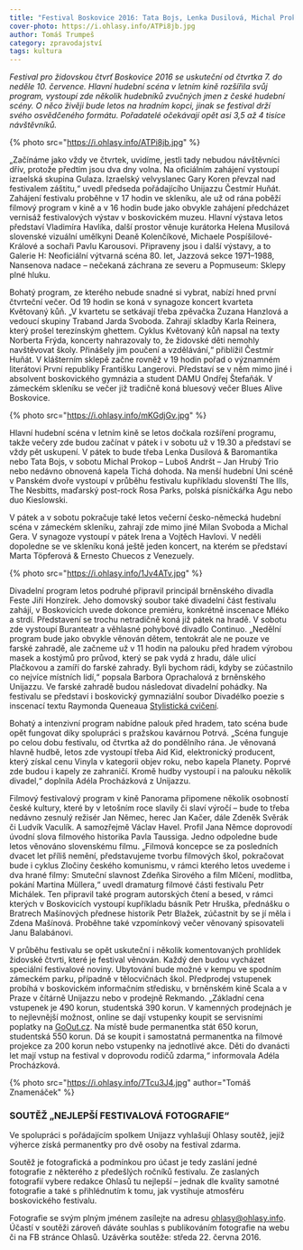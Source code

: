 ```yaml
---
title: "Festival Boskovice 2016: Tata Bojs, Lenka Dusilová, Michal Prokop. A mnoho dalšího ve čtyřdenním programu"
cover-photo: https://i.ohlasy.info/ATPi8jb.jpg
author: Tomáš Trumpeš
category: zpravodajství
tags: kultura
---
```


*Festival pro židovskou čtvrť Boskovice 2016 se uskuteční od čtvrtka 7. do neděle 10. července. Hlavní hudební scéna v letním kině rozšířila svůj program, vystoupí zde několik hudebníků zvučných jmen z české hudební scény. O něco živěji bude letos na hradním kopci, jinak se festival drží svého osvědčeného formátu. Pořadatelé očekávají opět asi 3,5 až 4 tisíce návštěvníků.*

{% photo src="https://i.ohlasy.info/ATPi8jb.jpg" %}

„Začínáme jako vždy ve čtvrtek, uvidíme, jestli tady nebudou návštěvníci dřív, protože předtím jsou dva dny volna. Na oficiálním zahájení vystoupí izraelská skupina Gulaza. Izraelský velvyslanec Gary Koren převzal nad festivalem záštitu,“ uvedl předseda pořádajícího Unijazzu Čestmír Huňát. Zahájení festivalu proběhne v 17 hodin ve skleníku, ale už od rána poběží filmový program v kině a v 16 hodin bude jako obvykle zahájení předcházet vernisáž festivalových výstav v boskovickém muzeu. Hlavní výstava letos představí Vladimíra Havlíka, další prostor věnuje kurátorka Helena Musilová slovenské vizuální umělkyni Deaně Kolenčíkové, Michaele Pospíšilové-Králové a sochaři Pavlu Karousovi. Připraveny jsou i další výstavy, a to Galerie H: Neoficiální výtvarná scéna 80. let, Jazzová sekce 1971–1988, Nansenova nadace – nečekaná záchrana ze severu a Popmuseum: Sklepy plné hluku.

Bohatý program, ze kterého nebude snadné si vybrat, nabízí hned první čtvrteční večer. Od 19 hodin se koná v synagoze koncert kvarteta Květovaný kůň. „V kvartetu se setkávají třeba zpěvačka Zuzana Hanzlová a vedoucí skupiny Traband Jarda Svoboda. Zahrají skladby Karla Reinera, který prošel terezínským ghettem. Cyklus Květovaný kůň napsal na texty Norberta Frýda, koncerty nahrazovaly to, že židovské děti nemohly navštěvovat školy. Přinášely jim poučení a vzdělávání,“ přiblížil Čestmír Huňát. V klášterním sklepě začne rovněž v 19 hodin pořad o významném literátovi První republiky Františku Langerovi. Představí se v něm mimo jiné i absolvent boskovického gymnázia a student DAMU Ondřej Štefaňák. V zámeckém skleníku se večer již tradičně koná bluesový večer Blues Alive Boskovice.

{% photo src="https://i.ohlasy.info/mKGdjGv.jpg" %}

Hlavní hudební scéna v letním kině se letos dočkala rozšíření programu, takže večery zde budou začínat v pátek i v sobotu už v 19.30 a představí se vždy pět uskupení. V pátek to bude třeba Lenka Dusilová & Baromantika nebo Tata Bojs, v sobotu Michal Prokop – Luboš Andršt – Jan Hrubý Trio nebo nedávno obnovená kapela Tichá dohoda. Na menší hudební Uni scéně v Panském dvoře vystoupí v průběhu festivalu kupříkladu slovenští The Ills, The Nesbitts, maďarský post-rock Rosa Parks, polská písničkářka Agu nebo duo Kieslowski.

V pátek a v sobotu pokračuje také letos večerní česko-německá hudební scéna v zámeckém skleníku, zahrají zde mimo jiné Milan Svoboda a Michal Gera. V synagoze vystoupí v pátek Irena a Vojtěch Havlovi. V neděli dopoledne se ve skleníku koná ještě jeden koncert, na kterém se představí Marta Töpferová & Ernesto Chuecos z Venezuely. 

{% photo src="https://i.ohlasy.info/1Jv4ATv.jpg" %}

Divadelní program letos podruhé připravil principál brněnského divadla Feste Jiří Honzírek. Jeho domovský soubor také divadelní část festivalu zahájí, v Boskovicích uvede dokonce premiéru, konkrétně inscenace Mléko a strdí. Představení se trochu netradičně koná již pátek na hradě. V sobotu zde vystoupí Buranteatr a věhlasné pohybové divadlo Continuo. „Nedělní program bude jako obvykle věnován dětem, tentokrát ale ne pouze ve farské zahradě, ale začneme už v 11 hodin na palouku před hradem výrobou masek a kostýmů pro průvod, který se pak vydá z hradu, dále ulicí Plačkovou a zamíří do farské zahrady. Byli bychom rádi, kdyby se zúčastnilo co nejvíce místních lidí,“ popsala Barbora Oprachalová z brněnského Unijazzu. Ve farské zahradě budou následovat divadelní pohádky. Na festivalu se představí i boskovický gymnaziální soubor Divadélko poezie s inscenací textu Raymonda Queneaua [Stylistická cvičení](/clanky/2016/04/slova.html). 

Bohatý a intenzivní program nabídne palouk před hradem, tato scéna bude opět fungovat díky spolupráci s pražskou kavárnou Potrvá. „Scéna funguje po celou dobu festivalu, od čtvrtka až do pondělního rána. Je věnovaná hlavně hudbě, letos zde vystoupí třeba Aid Kid, elektronický producent, který získal cenu Vinyla v kategorii objev roku, nebo kapela Planety. Poprvé zde budou i kapely ze zahraničí. Kromě hudby vystoupí i na palouku několik divadel,“ doplnila Adéla Procházková z Unijazzu.

Filmový festivalový program v kině Panorama připomene několik osobností české kultury, které by v letošním roce slavily či slaví výročí – bude to třeba nedávno zesnulý režisér Jan Němec, herec Jan Kačer, dále Zdeněk Svěrák či Ludvík Vaculík. A samozřejmě Václav Havel. Profil Jana Němce doprovodí úvodní slova filmového historika Pavla Taussiga. Jedno odpoledne bude letos věnováno slovenskému filmu. „Filmová koncepce se za posledních dvacet let příliš nemění, představujeme tvorbu filmových škol, pokračovat bude i cyklus Zločiny českého komunismu, v rámci kterého letos uvedeme i dva hrané filmy: Smuteční slavnost Zdeňka Sirového a film Mlčení, modlitba, pokání Martina Müllera,“ uvedl dramaturg filmové části festivalu Petr Michálek. Ten připravil také program autorských čtení a besed, v rámci kterých v Boskovicích vystoupí kupříkladu básník Petr Hruška, přednášku o Bratrech Mašínových přednese historik Petr Blažek, zúčastnit by se jí měla i Zdena Mašínová. Proběhne také vzpomínkový večer věnovaný spisovateli Janu Balabánovi.

V průběhu festivalu se opět uskuteční i několik komentovaných prohlídek židovské čtvrti, které je festival věnován. Každý den budou vycházet speciální festivalové noviny. Ubytování bude možné v kempu ve spodním zámeckém parku, případně v tělocvičnách škol. Předprodej vstupenek probíhá v boskovickém informačním středisku, v brněnském kině Scala a v Praze v čítárně Unijazzu nebo v prodejně Rekmando. „Základní cena vstupenek je 490 korun, studentská 390 korun. V kamenných prodejnách je to nejlevnější možnost, online se dají vstupenky koupit se servisními poplatky na [GoOut.cz](https://goout.cz/cs/listky/boskovice-2016/xdj/). Na místě bude permanentka stát 650 korun, studentská 550 korun. Dá se koupit i samostatná permanentka na filmové projekce za 200 korun nebo vstupenky na jednotlivé akce. Děti do dvanácti let mají vstup na festival v doprovodu rodičů zdarma,“ informovala Adéla Procházková.

{% photo src="https://i.ohlasy.info/7Tcu3J4.jpg" author="Tomáš Znamenáček" %}

### SOUTĚŽ „NEJLEPŠÍ FESTIVALOVÁ FOTOGRAFIE“

Ve spolupráci s pořádajícím spolkem Unijazz vyhlašují Ohlasy soutěž, jejíž výherce získá permanentky pro dvě osoby na festival zdarma.

Soutěž je fotografická a podmínkou pro účast je tedy zaslání jedné fotografie z některého z předešlých ročníků festivalu. Ze zaslaných fotografií vybere redakce Ohlasů tu nejlepší – jednak dle kvality samotné fotografie a také s přihlédnutím k tomu, jak vystihuje atmosféru boskovického festivalu.

Fotografie se svým plným jménem zasílejte na adresu <ohlasy@ohlasy.info>. Účastí v soutěži zároveň dáváte souhlas s publikováním fotografie na webu či na FB stránce Ohlasů. Uzávěrka soutěže: středa 22. června 2016.


